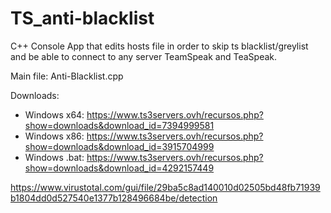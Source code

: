 # TS_anti-blacklist
C++ Console App that edits hosts file in order to skip ts blacklist/greylist and be able to connect to any server TeamSpeak and TeaSpeak.

Main file: Anti-Blacklist.cpp

Downloads:
- Windows x64: https://www.ts3servers.ovh/recursos.php?show=downloads&download_id=7394999581
- Windows x86: https://www.ts3servers.ovh/recursos.php?show=downloads&download_id=3915704999
- Windows .bat: https://www.ts3servers.ovh/recursos.php?show=downloads&download_id=4292157449

https://www.virustotal.com/gui/file/29ba5c8ad140010d02505bd48fb71939b1804dd0d527540e1377b128496684be/detection
